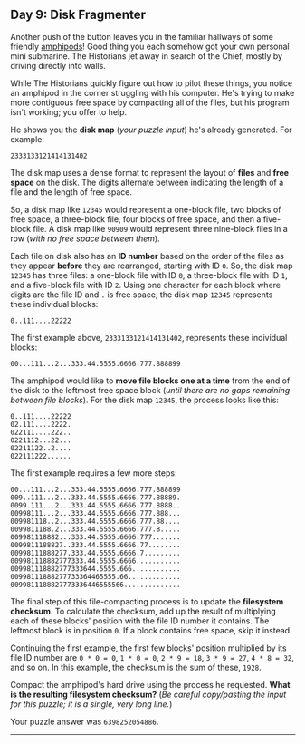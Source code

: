 ## Day 9: Disk Fragmenter

Another push of the button leaves you in the familiar hallways of some friendly 
[amphipods](https://adventofcode.com/2021/day/23)! Good thing you each somehow got your 
own personal mini submarine. The Historians jet away in search of the Chief, mostly by 
driving directly into walls.

While The Historians quickly figure out how to pilot these things, you notice an 
amphipod in the corner struggling with his computer. He's trying to make more contiguous 
free space by compacting all of the files, but his program isn't working; you offer to 
help.

He shows you the **disk map** (_your puzzle input_) he's already generated. For example:

```
2333133121414131402
```

The disk map uses a dense format to represent the layout of **files** and **free space** 
on the disk. The digits alternate between indicating the length of a file and the 
length of free space.

So, a disk map like `12345` would represent a one-block file, two blocks of free space, 
a three-block file, four blocks of free space, and then a five-block file. A disk map 
like `90909` would represent three nine-block files in a row (_with no free space 
between them_).

Each file on disk also has an **ID number** based on the order of the files as they 
appear **before** they are rearranged, starting with ID `0`. So, the disk map `12345` 
has three files: a one-block file with ID `0`, a three-block file with ID `1`, and a 
five-block file with ID `2`. Using one character for each block where digits are the 
file ID and `.` is free space, the disk map `12345` represents these individual blocks:

```
0..111....22222
```

The first example above, `2333133121414131402`, represents these individual blocks:

```
00...111...2...333.44.5555.6666.777.888899
```

The amphipod would like to **move file blocks one at a time** from the end of the 
disk to the leftmost free space block (_until there are no gaps remaining between file 
blocks_). For the disk map `12345`, the process looks like this:

```
0..111....22222
02.111....2222.
022111....222..
0221112...22...
02211122..2....
022111222......
```

The first example requires a few more steps:

```
00...111...2...333.44.5555.6666.777.888899
009..111...2...333.44.5555.6666.777.88889.
0099.111...2...333.44.5555.6666.777.8888..
00998111...2...333.44.5555.6666.777.888...
009981118..2...333.44.5555.6666.777.88....
0099811188.2...333.44.5555.6666.777.8.....
009981118882...333.44.5555.6666.777.......
0099811188827..333.44.5555.6666.77........
00998111888277.333.44.5555.6666.7.........
009981118882777333.44.5555.6666...........
009981118882777333644.5555.666............
00998111888277733364465555.66.............
0099811188827773336446555566..............
```

The final step of this file-compacting process is to update the **filesystem checksum**. 
To calculate the checksum, add up the result of multiplying each of these blocks' 
position with the file ID number it contains. The leftmost block is in position `0`. If 
a block contains free space, skip it instead.

Continuing the first example, the first few blocks' position multiplied by its file ID 
number are `0 * 0 = 0`, `1 * 0 = 0`, `2 * 9 = 18`, `3 * 9 = 27`, `4 * 8 = 32`, and so 
on. In this example, the checksum is the sum of these, `1928`.

Compact the amphipod's hard drive using the process he requested. **What is the resulting 
filesystem checksum?** 
(_Be careful copy/pasting the input for this puzzle; it is a single, very long line._)

Your puzzle answer was `6398252054886`.

---
